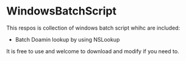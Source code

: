 # WindowsBatchScript

This respos is collection of windows batch script whihc are included:

 - Batch Doamin lookup by using NSLookup
 
 
It is free to use and welcome to download and modify if you need to.
